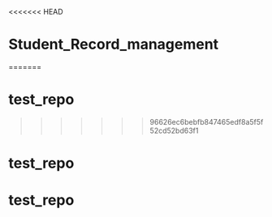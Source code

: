 <<<<<<< HEAD
# Student_Record_management
=======
# test_repo
>>>>>>> 96626ec6bebfb847465edf8a5f5f52cd52bd63f1
# test_repo
# test_repo
